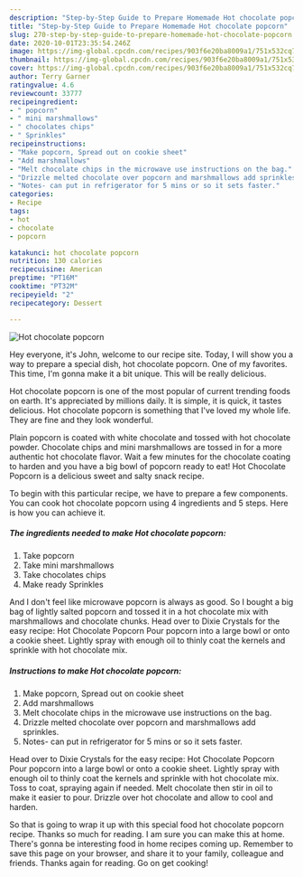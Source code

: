 ```yaml
---
description: "Step-by-Step Guide to Prepare Homemade Hot chocolate popcorn"
title: "Step-by-Step Guide to Prepare Homemade Hot chocolate popcorn"
slug: 270-step-by-step-guide-to-prepare-homemade-hot-chocolate-popcorn
date: 2020-10-01T23:35:54.246Z
image: https://img-global.cpcdn.com/recipes/903f6e20ba8009a1/751x532cq70/hot-chocolate-popcorn-recipe-main-photo.jpg
thumbnail: https://img-global.cpcdn.com/recipes/903f6e20ba8009a1/751x532cq70/hot-chocolate-popcorn-recipe-main-photo.jpg
cover: https://img-global.cpcdn.com/recipes/903f6e20ba8009a1/751x532cq70/hot-chocolate-popcorn-recipe-main-photo.jpg
author: Terry Garner
ratingvalue: 4.6
reviewcount: 33777
recipeingredient:
- " popcorn"
- " mini marshmallows"
- " chocolates chips"
- " Sprinkles"
recipeinstructions:
- "Make popcorn, Spread out on cookie sheet"
- "Add marshmallows"
- "Melt chocolate chips in the microwave use instructions on the bag."
- "Drizzle melted chocolate over popcorn and marshmallows add sprinkles."
- "Notes- can put in refrigerator for 5 mins or so it sets faster."
categories:
- Recipe
tags:
- hot
- chocolate
- popcorn

katakunci: hot chocolate popcorn 
nutrition: 130 calories
recipecuisine: American
preptime: "PT16M"
cooktime: "PT32M"
recipeyield: "2"
recipecategory: Dessert

---
```



![Hot chocolate popcorn](https://img-global.cpcdn.com/recipes/903f6e20ba8009a1/751x532cq70/hot-chocolate-popcorn-recipe-main-photo.jpg)

Hey everyone, it's John, welcome to our recipe site. Today, I will show you a way to prepare a special dish, hot chocolate popcorn. One of my favorites. This time, I'm gonna make it a bit unique. This will be really delicious.

Hot chocolate popcorn is one of the most popular of current trending foods on earth. It's appreciated by millions daily. It is simple, it is quick, it tastes delicious. Hot chocolate popcorn is something that I've loved my whole life. They are fine and they look wonderful.

Plain popcorn is coated with white chocolate and tossed with hot chocolate powder. Chocolate chips and mini marshmallows are tossed in for a more authentic hot chocolate flavor. Wait a few minutes for the chocolate coating to harden and you have a big bowl of popcorn ready to eat! Hot Chocolate Popcorn is a delicious sweet and salty snack recipe.


To begin with this particular recipe, we have to prepare a few components. You can cook hot chocolate popcorn using 4 ingredients and 5 steps. Here is how you can achieve it.

<!--inarticleads1-->

##### The ingredients needed to make Hot chocolate popcorn:

1. Take  popcorn
1. Take  mini marshmallows
1. Take  chocolates chips
1. Make ready  Sprinkles


And I don&#39;t feel like microwave popcorn is always as good. So I bought a big bag of lightly salted popcorn and tossed it in a hot chocolate mix with marshmallows and chocolate chunks. Head over to Dixie Crystals for the easy recipe: Hot Chocolate Popcorn Pour popcorn into a large bowl or onto a cookie sheet. Lightly spray with enough oil to thinly coat the kernels and sprinkle with hot chocolate mix. 

<!--inarticleads2-->

##### Instructions to make Hot chocolate popcorn:

1. Make popcorn, Spread out on cookie sheet
1. Add marshmallows
1. Melt chocolate chips in the microwave use instructions on the bag.
1. Drizzle melted chocolate over popcorn and marshmallows add sprinkles.
1. Notes- can put in refrigerator for 5 mins or so it sets faster.


Head over to Dixie Crystals for the easy recipe: Hot Chocolate Popcorn Pour popcorn into a large bowl or onto a cookie sheet. Lightly spray with enough oil to thinly coat the kernels and sprinkle with hot chocolate mix. Toss to coat, spraying again if needed. Melt chocolate then stir in oil to make it easier to pour. Drizzle over hot chocolate and allow to cool and harden. 

So that is going to wrap it up with this special food hot chocolate popcorn recipe. Thanks so much for reading. I am sure you can make this at home. There's gonna be interesting food in home recipes coming up. Remember to save this page on your browser, and share it to your family, colleague and friends. Thanks again for reading. Go on get cooking!

